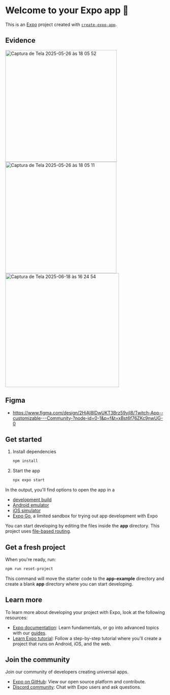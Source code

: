# Welcome to your Expo app 👋

This is an [Expo](https://expo.dev) project created with [`create-expo-app`](https://www.npmjs.com/package/create-expo-app).

## Evidence 

<img width="351" alt="Captura de Tela 2025-05-26 às 18 05 52" src="https://github.com/user-attachments/assets/80e7b483-22d3-473d-bfec-2e9957ac0edb" />
<img width="350" alt="Captura de Tela 2025-05-26 às 18 05 11" src="https://github.com/user-attachments/assets/bcce3f08-9fae-4181-8da0-876d618a1557" />
<img width="358" alt="Captura de Tela 2025-06-18 às 16 24 54" src="https://github.com/user-attachments/assets/12ce367a-f979-4a17-9da8-7c0a7aa1b973" />


## Figma 


- https://www.figma.com/design/2HjAI8IDwUKT3Brz59yjI8/Twitch-App--customizable---Community-?node-id=0-1&p=f&t=xBst6f76ZKc9nwUG-0

## Get started

1. Install dependencies

   ```bash
   npm install
   ```

2. Start the app

   ```bash
   npx expo start
   ```

In the output, you'll find options to open the app in a

- [development build](https://docs.expo.dev/develop/development-builds/introduction/)
- [Android emulator](https://docs.expo.dev/workflow/android-studio-emulator/)
- [iOS simulator](https://docs.expo.dev/workflow/ios-simulator/)
- [Expo Go](https://expo.dev/go), a limited sandbox for trying out app development with Expo

You can start developing by editing the files inside the **app** directory. This project uses [file-based routing](https://docs.expo.dev/router/introduction).

## Get a fresh project

When you're ready, run:

```bash
npm run reset-project
```

This command will move the starter code to the **app-example** directory and create a blank **app** directory where you can start developing.

## Learn more

To learn more about developing your project with Expo, look at the following resources:

- [Expo documentation](https://docs.expo.dev/): Learn fundamentals, or go into advanced topics with our [guides](https://docs.expo.dev/guides).
- [Learn Expo tutorial](https://docs.expo.dev/tutorial/introduction/): Follow a step-by-step tutorial where you'll create a project that runs on Android, iOS, and the web.

## Join the community

Join our community of developers creating universal apps.

- [Expo on GitHub](https://github.com/expo/expo): View our open source platform and contribute.
- [Discord community](https://chat.expo.dev): Chat with Expo users and ask questions.
